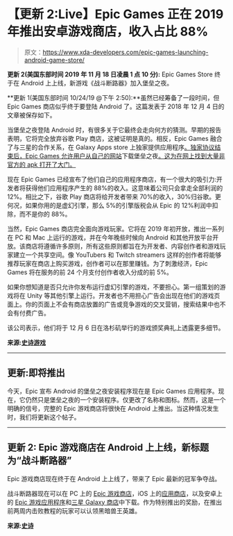 # 【更新 2:Live】Epic Games 正在 2019 年推出安卓游戏商店，收入占比 88%

> 原文：<https://www.xda-developers.com/epic-games-launching-android-game-store/>

**更新 2(美国东部时间 2019 年 11 月 18 日凌晨 1 点 10 分):** Epic Games Store 终于在 Android 上上线，新游戏《战斗断路器》加入堡垒之夜。

**更新 1(美国东部时间 10/24/19 @下午 2:50):**虽然已经筹备了一段时间，但 Epic Games 商店似乎终于要登陆 Android 了。这篇发表于 2018 年 12 月 4 日的文章被保存如下。

当堡垒之夜登陆 Android 时，有很多关于它最终会走向何方的猜测。早期的报告表明，它将完全放弃谷歌 Play 商店，这被证明是真的。相反，Epic Games 融合了与三星的合作关系，在 Galaxy Apps store 上独家提供应用程序[。独家协议结束后，Epic Games 允许用户从自己的网站](https://www.xda-developers.com/fortnite-mobile-on-android-samsung-galaxy-apps/)下载堡垒之夜[。这为在网上找到大量非官方的 apk 打开了大门。](https://www.xda-developers.com/download-fortnite-mobile-on-android-epic-games-website/)

现在 Epic Games 已经宣布了他们自己的应用程序商店，有一个很大的吸引力:开发者将获得他们应用程序产生的 88%的收入。这意味着公司只会拿走全部利润的 12%。相比之下，谷歌 Play 商店将给开发者带来 70%的收入，30%归谷歌。更何况，如果你用的是虚幻引擎，那么 5%的引擎版税会从 Epic 的 12%利润中扣除，而不是你的 88%。

当然，Epic Games 商店完全面向游戏玩家。它将在 2019 年初开放，推出一系列在 PC 和 Mac 上运行的游戏，并在今年晚些时候向 Android 和其他开放平台开放。该商店将遵循许多原则，所有这些原则都旨在为开发者、内容创作者和游戏玩家建立一个共享空间。像 YouTubers 和 Twitch streamers 这样的创作者将能够推荐玩家在商店上购买游戏，创作者可以在那里赚钱。为了刺激经济，Epic Games 将在服务的前 24 个月支付创作者收入分成的前 5%。

如果你想知道是否只允许你发布运行虚幻引擎的游戏，不要担心。第一组策划的游戏将在 Unity 等其他引擎上运行。开发者也不用担心广告会出现在他们的游戏页面上。你的页面上不会有商店放置的广告或竞争游戏的交叉营销，搜索结果中也不会有付费广告。

该公司表示，他们将于 12 月 6 日在洛杉矶举行的游戏颁奖典礼上透露更多细节。

**来源:[史诗游戏](https://www.unrealengine.com/en-US/blog/announcing-the-epic-games-store)**

* * *

## **更新:即将推出**

今天，Epic 宣布 Android 的堡垒之夜安装程序现在是 Epic Games 应用程序。现在，它仍然只是堡垒之夜的一个安装程序。仅更改了名称和图标。然而，这是一个明确的信号，完整的 Epic 游戏商店将很快在 Android 上推出。当这种情况发生时，我们将更新这个帖子。

* * *

## 更新 2: Epic 游戏商店在 Android 上上线，新标题为“战斗断路器”

Epic 游戏商店现在终于在 Android 上上线了，带来了 Epic 最新的冠军争夺战。

战斗断路器现在可以在 PC 上的 [Epic 游戏商店](https://www.epicgames.com/store/product/battle-breakers/home)，iOS 上的[应用商店](https://apps.apple.com/app/battle-breakers/id1152654216)，以及安卓上的 [Epic 游戏应用程序](https://epicgames.com/battlebreakers/mobile/android)和[三星 Galaxy 商店](https://galaxystore.samsung.com/detail/com.epicgames.portal)中下载。作为特别推出的奖励，在推出前两周内击败教程的玩家可以认领黑暗兽王英雄。

**来源:[史诗](https://www.epicgames.com/battlebreakers/en-US/news/battle-breakers)**